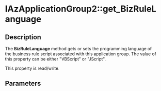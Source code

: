 # IAzApplicationGroup2::get_BizRuleLanguage

## Description

The  **BizRuleLanguage** method gets or sets the programming language of the business rule script associated with this application group. The value of this property can be either "VBScript" or "JScript".

This property is read/write.

## Parameters